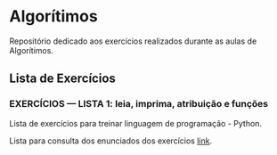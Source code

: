 # Algorítimos

Repositório dedicado aos exercícios realizados durante as aulas de Algorítimos.

## Lista de Exercícios
### EXERCÍCIOS — LISTA 1: leia, imprima, atribuição e funções
Lista de exercícios para treinar linguagem de programação - Python.

Lista para consulta dos enunciados dos exercícios [link](https://fatecspgov-my.sharepoint.com/:b:/g/personal/beatriz_bonatto_fatec_sp_gov_br/Ee9xneFEqjtMrKzadXekIjkBDO_XwaU5uj0iXBre_mjwgw?e=HNVBPO).
##
